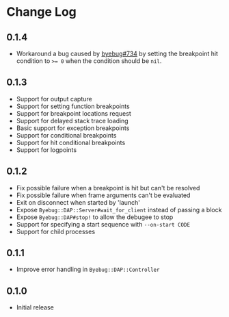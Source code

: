 # Change Log

## 0.1.4

- Workaround a bug caused by
  [byebug#734](https://github.com/deivid-rodriguez/byebug/issues/734) by setting
  the breakpoint hit condition to `>= 0` when the condition should be `nil`.

## 0.1.3

- Support for output capture
- Support for setting function breakpoints
- Support for breakpoint locations request
- Support for delayed stack trace loading
- Basic support for exception breakpoints
- Support for conditional breakpoints
- Support for hit conditional breakpoints
- Support for logpoints

## 0.1.2

- Fix possible failure when a breakpoint is hit but can't be resolved
- Fix possible failure when frame arguments can't be evaluated
- Exit on disconnect when started by 'launch'
- Expose `Byebug::DAP::Server#wait_for_client` instead of passing a block
- Expose `Byebug::DAP#stop!` to allow the debugee to stop
- Support for specifying a start sequence with `--on-start CODE`
- Support for child processes

## 0.1.1

- Improve error handling in `Byebug::DAP::Controller`

## 0.1.0

- Initial release
